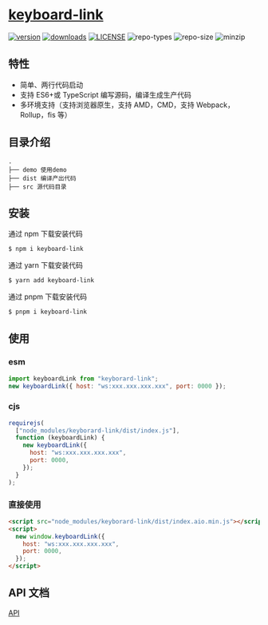 # [keyboard-link](https://github.com/zhaitianye/keyboard-link)

[![version](https://img.shields.io/npm/v/swtcwallet-jssdk.svg)](https://www.npmjs.com/package/swtcwallet-jssdk) [![downloads](https://img.shields.io/npm/dm/swtcwallet-jssdk.svg)](https://www.npmjs.com/package/swtcwallet-jssdk) [![LICENSE](https://img.shields.io/npm/l/swtcwallet-jssdk.svg)](https://github.com/zhaitianye/swtcwallet-jssdk/blob/master/LICENSE) ![repo-types](https://img.shields.io/npm/types/swtcwallet-jssdk.svg) ![repo-size](https://img.shields.io/github/repo-size/zhaitianye/swtcwallet-jssdk) ![minzip](https://img.shields.io/bundlephobia/minzip/swtcwallet-jssdk)

## 特性

- 简单、两行代码启动
- 支持 ES6+或 TypeScript 编写源码，编译生成生产代码
- 多环境支持（支持浏览器原生，支持 AMD，CMD，支持 Webpack，Rollup，fis 等）

## 目录介绍

```
.
├── demo 使用demo
├── dist 编译产出代码
├── src 源代码目录
```

## 安装

通过 npm 下载安装代码

```bash
$ npm i keyboard-link
```

通过 yarn 下载安装代码

```bash
$ yarn add keyboard-link
```

通过 pnpm 下载安装代码

```bash
$ pnpm i keyboard-link
```

## 使用

### esm

```js
import keyboardLink from "keyborard-link";
new keyboardLink({ host: "ws:xxx.xxx.xxx.xxx", port: 0000 });
```

### cjs

```js
requirejs(
  ["node_modules/keyborard-link/dist/index.js"],
  function (keyboardLink) {
    new keyboardLink({
      host: "ws:xxx.xxx.xxx.xxx",
      port: 0000,
    });
  }
);
```

### 直接使用

```html
<script src="node_modules/keyborard-link/dist/index.aio.min.js"></script>
<script>
  new window.keyboardLink({
    host: "ws:xxx.xxx.xxx.xxx",
    port: 0000,
  });
</script>
```

## API 文档

[API](https://zhaitianye.github.io/keyboard-link/)
